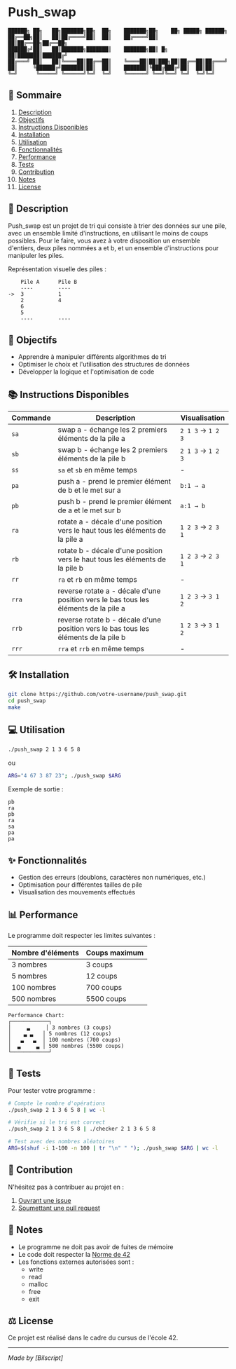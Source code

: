 # Push_swap
```
██████╗ ██╗   ██╗███████╗██╗  ██╗    ███████╗██╗    ██╗ █████╗ ██████╗ 
██╔══██╗██║   ██║██╔════╝██║  ██║    ██╔════╝██║    ██║██╔══██╗██╔══██╗
██████╔╝██║   ██║███████╗███████║    ███████╗██║ █╗ ██║███████║██████╔╝
██╔═══╝ ██║   ██║╚════██║██╔══██║    ╚════██║██║███╗██║██╔══██║██╔═══╝ 
██║     ╚██████╔╝███████║██║  ██║    ███████║╚███╔███╔╝██║  ██║██║     
╚═╝      ╚═════╝ ╚══════╝╚═╝  ╚═╝    ╚══════╝ ╚══╝╚══╝ ╚═╝  ╚═╝╚═╝
```
## 📑 Sommaire
1. [Description](#-description)
2. [Objectifs](#-objectifs)
3. [Instructions Disponibles](#-instructions-disponibles)
4. [Installation](#️-installation)
5. [Utilisation](#-utilisation)
6. [Fonctionnalités](#-fonctionnalités)
7. [Performance](#-performance)
8. [Tests](#-tests)
9. [Contribution](#-contribution)
10. [Notes](#-notes)
11. [License](#️-license)

## 📝 Description
Push_swap est un projet de tri qui consiste à trier des données sur une pile, avec un ensemble limité d'instructions, en utilisant le moins de coups possibles. Pour le faire, vous avez à votre disposition un ensemble d'entiers, deux piles nommées a et b, et un ensemble d'instructions pour manipuler les piles.

Représentation visuelle des piles :
```
    Pile A      Pile B
    ----        ----
->  3           1
    2           4
    6           
    5           
    ----        ----
```

## 🎯 Objectifs
- Apprendre à manipuler différents algorithmes de tri
- Optimiser le choix et l'utilisation des structures de données
- Développer la logique et l'optimisation de code

## 📚 Instructions Disponibles

| Commande | Description | Visualisation |
|----------|-------------|---------------|
| `sa` | swap a - échange les 2 premiers éléments de la pile a | `2 1 3` → `1 2 3` |
| `sb` | swap b - échange les 2 premiers éléments de la pile b | `2 1 3` → `1 2 3` |
| `ss` | `sa` et `sb` en même temps | - |
| `pa` | push a - prend le premier élément de b et le met sur a | `b:1 → a` |
| `pb` | push b - prend le premier élément de a et le met sur b | `a:1 → b` |
| `ra` | rotate a - décale d'une position vers le haut tous les éléments de la pile a | `1 2 3` → `2 3 1` |
| `rb` | rotate b - décale d'une position vers le haut tous les éléments de la pile b | `1 2 3` → `2 3 1` |
| `rr` | `ra` et `rb` en même temps | - |
| `rra` | reverse rotate a - décale d'une position vers le bas tous les éléments de la pile a | `1 2 3` → `3 1 2` |
| `rrb` | reverse rotate b - décale d'une position vers le bas tous les éléments de la pile b | `1 2 3` → `3 1 2` |
| `rrr` | `rra` et `rrb` en même temps | - |

## 🛠️ Installation

```bash
git clone https://github.com/votre-username/push_swap.git
cd push_swap
make
```

## 💻 Utilisation

```bash
./push_swap 2 1 3 6 5 8
```
ou
```bash
ARG="4 67 3 87 23"; ./push_swap $ARG
```

Exemple de sortie :
```
pb
ra
pb
ra
sa
pa
pa
```

## ✨ Fonctionnalités
- Gestion des erreurs (doublons, caractères non numériques, etc.)
- Optimisation pour différentes tailles de pile
- Visualisation des mouvements effectués

## 📊 Performance
Le programme doit respecter les limites suivantes :

| Nombre d'éléments | Coups maximum |
|-------------------|---------------|
| 3 nombres | 3 coups |
| 5 nombres | 12 coups |
| 100 nombres | 700 coups |
| 500 nombres | 5500 coups |

```
Performance Chart:
┌────────────┐   
│     ▃     │ 3 nombres (3 coups)
│    ▃ ▃   │ 5 nombres (12 coups)
│   ▃   ▃  │ 100 nombres (700 coups)
│  ▃     ▃ │ 500 nombres (5500 coups)
└────────────┘
```

## 🧪 Tests
Pour tester votre programme :
```bash
# Compte le nombre d'opérations
./push_swap 2 1 3 6 5 8 | wc -l  

# Vérifie si le tri est correct
./push_swap 2 1 3 6 5 8 | ./checker 2 1 3 6 5 8  

# Test avec des nombres aléatoires
ARG=$(shuf -i 1-100 -n 100 | tr "\n" " "); ./push_swap $ARG | wc -l
```

## 🤝 Contribution
N'hésitez pas à contribuer au projet en :
1. [Ouvrant une issue](https://github.com/votre-username/push_swap/issues)
2. [Soumettant une pull request](https://github.com/votre-username/push_swap/pulls)

## 📝 Notes
- Le programme ne doit pas avoir de fuites de mémoire
- Le code doit respecter la [Norme de 42](https://github.com/42School/norminette)
- Les fonctions externes autorisées sont :
  - write
  - read
  - malloc
  - free
  - exit

## ⚖️ License
Ce projet est réalisé dans le cadre du cursus de l'école 42.

---
*Made by [Bilscript]*
